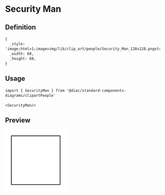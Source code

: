# Security Man

## Definition

```
{
  _style: 'image;html=1;image=img/lib/clip_art/people/Security_Man_128x128.pngstrokeColor=none;',
  _width: 60,
  _height: 60,
}
```

## Usage

```
import { SecurityMan } from '@diac/standard-components-diagrams/clipartPeople'

<SecurityMan/>
```

## Preview

<img src="./security-man.png" width="200"/>
